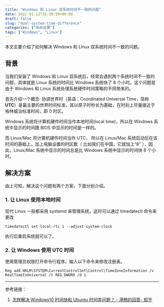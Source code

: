 ```yaml
---
title: "Windows 和 Linux 双系统时间不一致的问题"
date: 2022-01-12T16:39:50+08:00
draft: false
slug: "dual-system-time-difference"
categories: ["系统设置"]
tags: ["Windows", "Linux"]
---
```


本文主要介绍了如何解决 Windows 和 Linux 双系统时间不一致的问题。

<!--more-->

## 背景

当我们安装了 Windows 和 Linux 双系统后，经常会遇到两个系统时间不一致的问题，具体就是 Linux 系统的时间比 Windows 系统快了 8 个小时。这个问题是由于 Windows 和 Linux 系统处理系统硬件时间策略的不同带来的。

首先介绍一个概念:
协调世界时（英语：Coordinated Universal Time，简称 **UTC**）是最主要的世界时间标准，其以原子时秒长为基础，在时刻上尽量接近于格林威治标准时间，即 0 时区。

Windows 系统将计算机硬件时间当作本地时间(local time)，所以在 Windows 系统中显示的时间跟 BIOS 中显示的时间是一样的。

而 Linux/Mac 将计算机硬件时间当作 UTC， 所以在 Linux/Mac 系统启动后在该时间的基础上，加上电脑设置的时区数（ 比如我们在中国，它就加上“8” ），因此，Linux/Mac 系统中显示的时间总是比 Windows 系统中显示的时间快 8 个小时。

## 解决方案

由上可知，解决这个问题有两个方案，下面分别介绍。

### 1. 让 Linux 使用本地时间

现代 Linux 一般都采用 systemd 来管理系统，这时可以通过 timedatectl 命令来更改

```
timedatectl set-local-rtc 1 --adjust-system-clock
```

执行后重启系统就可以了。

### 2. 让 Windows 使用 UTC 时间

使用管理员权限打开命令行程序，输入以下命令来修改注册表。

```
Reg add HKLM\SYSTEM\CurrentControlSet\Control\TimeZoneInformation /v RealTimeIsUniversal /t REG_DWORD /d 1
```

---

参考链接：

1. [怎样解决 Windows10 时间快和 Ubuntu 时间差问题？ - 滑稽的回答- 知乎](https://www.zhihu.com/question/46525639/answer/157272414)
